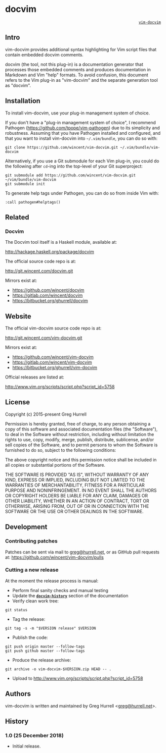 
# docvim<a name="docvim-docvim" href="#user-content-docvim-docvim"></a>

<p align="right"><a name="vim-docvim" href="#user-content-vim-docvim"><code>vim-docvim</code></a></p>

## Intro<a name="docvim-intro" href="#user-content-docvim-intro"></a>

vim-docvim provides additional syntax highlighting for Vim script files that contain embedded docvim comments.

docvim (the tool, not this plug-in) is a documentation generator that processes those embedded comments and produces documentation in Markdown and Vim &quot;help&quot; formats. To avoid confusion, this document refers to the Vim plug-in as &quot;vim-docvim&quot; and the separate generation tool as &quot;docvim&quot;.


## Installation<a name="docvim-installation" href="#user-content-docvim-installation"></a>

To install vim-docvim, use your plug-in management system of choice.

If you don't have a &quot;plug-in management system of choice&quot;, I recommend Pathogen (https://github.com/tpope/vim-pathogen) due to its simplicity and robustness. Assuming that you have Pathogen installed and configured, and that you want to install vim-docvim into `~/.vim/bundle`, you can do so with:

```
git clone https://github.com/wincent/vim-docvim.git ~/.vim/bundle/vim-docvim
```

Alternatively, if you use a Git submodule for each Vim plug-in, you could do the following after `cd`-ing into the top-level of your Git superproject:

```
git submodule add https://github.com/wincent/vim-docvim.git ~/vim/bundle/vim-docvim
git submodule init
```

To generate help tags under Pathogen, you can do so from inside Vim with:

```
:call pathogen#helptags()
```


## Related<a name="docvim-related" href="#user-content-docvim-related"></a>


### Docvim<a name="docvim-docvim" href="#user-content-docvim-docvim"></a>

The Docvim tool itself is a Haskell module, available at:

http://hackage.haskell.org/package/docvim

The official source code repo is at:

http://git.wincent.com/docvim.git

Mirrors exist at:

- https://github.com/wincent/docvim
- https://gitlab.com/wincent/docvim
- https://bitbucket.org/ghurrell/docvim


## Website<a name="docvim-website" href="#user-content-docvim-website"></a>

The official vim-docvim source code repo is at:

http://git.wincent.com/vim-docvim.git

Mirrors exist at:

- https://github.com/wincent/vim-docvim
- https://gitlab.com/wincent/vim-docvim
- https://bitbucket.org/ghurrell/vim-docvim

Official releases are listed at:

http://www.vim.org/scripts/script.php?script_id=5758


## License<a name="docvim-license" href="#user-content-docvim-license"></a>

Copyright (c) 2015-present Greg Hurrell

Permission is hereby granted, free of charge, to any person obtaining a copy of this software and associated documentation files (the &quot;Software&quot;), to deal in the Software without restriction, including without limitation the rights to use, copy, modify, merge, publish, distribute, sublicense, and/or sell copies of the Software, and to permit persons to whom the Software is furnished to do so, subject to the following conditions:

The above copyright notice and this permission notice shall be included in all copies or substantial portions of the Software.

THE SOFTWARE IS PROVIDED &quot;AS IS&quot;, WITHOUT WARRANTY OF ANY KIND, EXPRESS OR IMPLIED, INCLUDING BUT NOT LIMITED TO THE WARRANTIES OF MERCHANTABILITY, FITNESS FOR A PARTICULAR PURPOSE AND NONINFRINGEMENT. IN NO EVENT SHALL THE AUTHORS OR COPYRIGHT HOLDERS BE LIABLE FOR ANY CLAIM, DAMAGES OR OTHER LIABILITY, WHETHER IN AN ACTION OF CONTRACT, TORT OR OTHERWISE, ARISING FROM, OUT OF OR IN CONNECTION WITH THE SOFTWARE OR THE USE OR OTHER DEALINGS IN THE SOFTWARE.


## Development<a name="docvim-development" href="#user-content-docvim-development"></a>


### Contributing patches<a name="docvim-contributing-patches" href="#user-content-docvim-contributing-patches"></a>

Patches can be sent via mail to greg@hurrell.net, or as GitHub pull requests at: https://github.com/wincent/vim-docvim/pulls


### Cutting a new release<a name="docvim-cutting-a-new-release" href="#user-content-docvim-cutting-a-new-release"></a>

At the moment the release process is manual:

- Perform final sanity checks and manual testing
- Update the <strong>[`docvim-history`](#user-content-docvim-history)</strong> section of the documentation
- Verify clean work tree:

```
git status
```

- Tag the release:

```
git tag -s -m "$VERSION release" $VERSION
```

- Publish the code:

```
git push origin master --follow-tags
git push github master --follow-tags
```

- Produce the release archive:

```
git archive -o vim-docvim-$VERSION.zip HEAD -- .
```

- Upload to http://www.vim.org/scripts/script.php?script_id=5758


## Authors<a name="docvim-authors" href="#user-content-docvim-authors"></a>

vim-docvim is written and maintained by Greg Hurrell &lt;greg@hurrell.net&gt;.


## History<a name="docvim-history" href="#user-content-docvim-history"></a>


### 1.0 (25 December 2018)<a name="docvim-10-25-december-2018" href="#user-content-docvim-10-25-december-2018"></a>

- Initial release.
